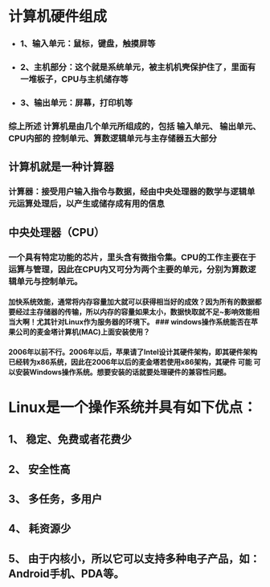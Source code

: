 # 计算机硬件组成

- ### 1、输入单元：鼠标，键盘，触摸屏等 

- ### 2、主机部分：这个就是系统单元，被主机机壳保护住了，里面有一堆板子，CPU与主机储存等     

- ### 3、输出单元：屏幕，打印机等     

### 综上所述 计算机是由几个单元所组成的，包括  输入单元、 输出单元、CPU内部的 控制单元、算数逻辑单元与主存储器五大部分

## 计算机就是一种计算器     

### 计算器：接受用户输入指令与数据，经由中央处理器的数学与逻辑单元运算处理后，以产生或储存成有用的信息     

## 中央处理器（CPU）

### 一个具有特定功能的芯片，里头含有微指令集。CPU的工作主要在于运算与管理，因此在CPU内又可分为两个主要的单元，分别为算数逻辑单元与控制单元。     


<h4 id="-linux-">加快系统效能，通常将内存容量加大就可以获得相当好的成效？因为所有的数据都要经过主存储器的传输，所以内存的容量如果太小，数据快取就不足~影响效能相当大啊！尤其针对Linux作为服务器的环境下。     
### windows操作系统能否在苹果公司的麦金塔计算机(MAC)上面安装使用？     

#### 2006年以前不行。2006年以后，苹果请了Intel设计其硬件架构，即其硬件架构已经转为x86系统，因此在2006年以后的麦金塔若使用x86架构，其硬件 可能 可以安装Windows操作系统。想要安装的话就要处理硬件的兼容性问题。     

# Linux是一个操作系统并具有如下优点：     

## 1、  稳定、免费或者花费少     

## 2、  安全性高     

## 3、  多任务，多用户     

## 4、  耗资源少     

## 5、  由于内核小，所以它可以支持多种电子产品，如：Android手机、PDA等。   